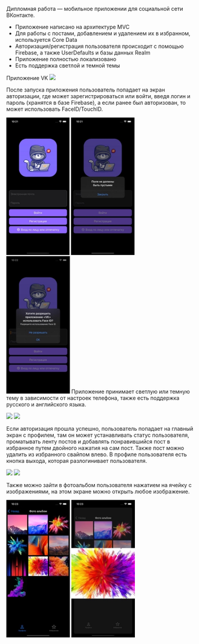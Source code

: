 ﻿Дипломная работа — мобильное приложении для социальной сети ВКонтакте. 

- Приложение написано на архитектуре MVC  
- Для работы с постами, добавлением и удалением их в избранном, используется Core Data 
- Авторизация/регистрация пользователя происходит с помощью Firebase, а также UserDefaults и базы данных Realm 
- Приложение полностью локализовано 
- Есть поддержка светлой и темной темы 

Приложение VK      ![](Aspose.Words.30b015c7-8165-404e-b5c9-e35a795bf648.001.png)

После запуска приложения пользователь попадает на экран авторизации, где может зарегистрироваться или войти, введя логин и пароль (хранятся в базе Firebase), а если ранее был авторизован, то может использовать FaceID/TouchID. 

![](Aspose.Words.30b015c7-8165-404e-b5c9-e35a795bf648.002.jpeg) ![](Aspose.Words.30b015c7-8165-404e-b5c9-e35a795bf648.003.jpeg) ![](Aspose.Words.30b015c7-8165-404e-b5c9-e35a795bf648.004.jpeg) Приложение принимает светлую или темную тему в зависимости от настроек телефона, также есть поддержка русского и английского языка. 

![](Aspose.Words.30b015c7-8165-404e-b5c9-e35a795bf648.005.png) ![](Aspose.Words.30b015c7-8165-404e-b5c9-e35a795bf648.006.png)

Если авторизация прошла успешно, пользователь попадает на главный экран с профилем, там он может устанавливать статус пользователя, проматывать ленту постов и добавлять понравившийся пост в избранное путем двойного нажатия на сам пост. Также пост можно удалить из избранного свайпом влево. В профиле пользователя есть кнопка выхода, которая разлогинивает пользователя.  

![](Aspose.Words.30b015c7-8165-404e-b5c9-e35a795bf648.007.png) ![](Aspose.Words.30b015c7-8165-404e-b5c9-e35a795bf648.008.png)

Также можно зайти в фотоальбом пользователя нажатием на ячейку с изображениями, на этом экране можно открыть любое изображение. 

![](Aspose.Words.30b015c7-8165-404e-b5c9-e35a795bf648.009.jpeg) ![](Aspose.Words.30b015c7-8165-404e-b5c9-e35a795bf648.010.jpeg)
